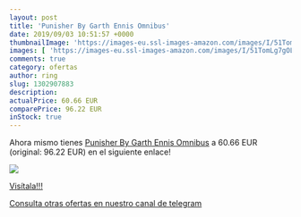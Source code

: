 ```yaml
---
layout: post
title: 'Punisher By Garth Ennis Omnibus'
date: 2019/09/03 10:51:57 +0000
thumbnailImage: 'https://images-eu.ssl-images-amazon.com/images/I/51TomLg7gOL._SL200_.jpg'
images: [ 'https://images-eu.ssl-images-amazon.com/images/I/51TomLg7gOL._SL200_.jpg' ]
comments: true
category: ofertas
author: ring
slug: 1302907883
description:
actualPrice: 60.66 EUR
comparePrice: 96.22 EUR
inStock: true
---
```


Ahora mismo tienes [Punisher By Garth Ennis Omnibus](https://www.amazon.com/dp/1302907883/?tag=redken08-20) a 60.66 EUR (original: 96.22 EUR) en el siguiente enlace!

[![](https://images-eu.ssl-images-amazon.com/images/I/51TomLg7gOL._SL200_.jpg)](https://www.amazon.com/dp/1302907883/?tag=redken08-20)

[Visítala!!!](https://www.amazon.com/dp/1302907883/?tag=redken08-20)

[Consulta otras ofertas en nuestro canal de telegram](https://t.me/s/ofertas25)
